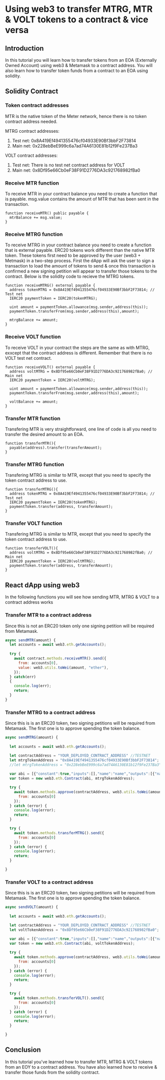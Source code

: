 # Using web3 to transfer MTRG, MTR & VOLT tokens to a contract & vice versa

## Introduction

In this tutorial you will learn how to transfer tokens from an EOA (Externally Owned Account) using web3 & Metamask to a contract address. You will also learn how to transfer token funds from a contract to an EOA using solidity.

## Solidity Contract

### Token contract addresses

MTR is the native token of the Meter network, hence there is no token contract address needed.

MTRG contract addresses:
1. Test net: 0x8A419Ef4941355476cf04933E90Bf3bbF2F73814
2. Main net: 0x228ebBeE999c6a7ad74A6130E81b12f9Fe237Ba3

VOLT contract addresses:
1. Test net: There is no test net contract address for VOLT
2. Main net: 0x8Df95e66Cb0eF38F91D2776DA3c921768982fBa0


### Receive MTR function

To receive MTR in your contract balance you need to create a function that is payable. msg.value contains the amount of MTR that has been sent in the transaction.

````solidity
function receiveMTR() public payable {
  mtrBalance += msg.value;
}
````

### Receive MTRG function

To receive MTRG in your contract balance you need to create a function that is external payable. ERC20 tokens work different than the native MTR token. These tokens first need to be approved by the user (web3 + Metmask) in a two-step process. First the dApp will ask the user to sign a transaction to load the amount of tokens to send & once this transaction is confirmed a new signing petition will appear to transfer those tokens to the contract. Below is the solidity code to recieve the MTRG tokens.

````solidity
function receiveMTRG() external payable {
  address tokenMTRG = 0x8A419Ef4941355476cf04933E90Bf3bbF2F73814; // Test net
  IERC20 paymentToken = IERC20(tokenMTRG);

  uint amount = paymentToken.allowance(msg.sender,address(this));
  paymentToken.transferFrom(msg.sender,address(this),amount);

  mtrgBalance += amount;
}
```` 

### Receive VOLT function

To receive VOLT in your contract the steps are the same as with MTRG, exxcept that the contract address is different. Remember that there is no VOLT test net contract.

````solidity
function receiveVOLT() external payable {
  address voltMTRG = 0x8Df95e66Cb0eF38F91D2776DA3c921768982fBa0; // Main net
  IERC20 paymentToken = IERC20(voltMTRG);

  uint amount = paymentToken.allowance(msg.sender,address(this));
  paymentToken.transferFrom(msg.sender,address(this),amount);

  voltBalance += amount;
}
```` 

### Transfer MTR function

Transfering MTR is very straightforward, one line of code is all you need to transfer the desired amount to an EOA.

````solidity
function transferMTR(){
  payable(address).transfer(transferAmount);
}

````

### Transfer MTRG function

Transfering MTRG is similar to MTR, except that you need to specify the token contract address to use.

````solidity
function transferMTRG(){
  address tokenMTRG = 0x8A419Ef4941355476cf04933E90Bf3bbF2F73814; // Test net
  IERC20 paymentToken = IERC20(tokenMTRG);
  paymentToken.transfer(address, transferAmount);
}

````

### Transfer VOLT function

Transfering MTRG is similar to MTR, except that you need to specify the token contract address to use.

````solidity
function transferVOLT(){
  address voltMTRG = 0x8Df95e66Cb0eF38F91D2776DA3c921768982fBa0; // Main net
  IERC20 paymentToken = IERC20(voltMTRG);
  paymentToken.transfer(address, transferAmount);
}
````

## React dApp using web3

In the following functions you will see how sending MTR, MTRG & VOLT to a contract address works

### Transfer MTR to a contract address

Since this is not an ERC20 token only one signing petition will be required from Metamask.

````javascript
async sendMTR(amount) {
  let accounts = await web3.eth.getAccounts();
    
  try {
    await contract.methods.receiveMTR().send({
      from: accounts[0],
      value: web3.utils.toWei(amount, "ether"),
    });
  } catch(err)
  {
    console.log(err);
    return;
  }
}

````

### Transfer MTRG to a contract address

Since this is is an ERC20 token, two signing petitions will be required from Metamask. The first one is to approve spending the token balance.

````javascript
async sendMTRG(amount) {
  
  let accounts = await web3.eth.getAccounts();

  let contractAddress = "YOUR_DEPLOYED_CONTRACT_ADDRESS" //TESTNET
  let mtrgTokenAddress = "0x8A419Ef4941355476cf04933E90Bf3bbF2F73814"; //TESTNET
  //let mtrgTokenAddress = "0x228ebBeE999c6a7ad74A6130E81b12f9Fe237Ba3"; //MAINNET
    
  var abi = [{"constant":true,"inputs":[],"name":"name","outputs":[{"name":"","type":"string"}],"payable":false,"stateMutability":"view","type":"function"},{"constant":false,"inputs":[{"name":"_spender","type":"address"},{"name":"_value","type":"uint256"}],"name":"approve","outputs":[{"name":"success","type":"bool"}],"payable":false,"stateMutability":"nonpayable","type":"function"},{"constant":true,"inputs":[],"name":"totalSupply","outputs":[{"name":"","type":"uint256"}],"payable":false,"stateMutability":"view","type":"function"},{"constant":false,"inputs":[{"name":"_from","type":"address"},{"name":"_to","type":"address"},{"name":"_value","type":"uint256"}],"name":"transferFrom","outputs":[{"name":"success","type":"bool"}],"payable":false,"stateMutability":"nonpayable","type":"function"},{"constant":true,"inputs":[],"name":"decimals","outputs":[{"name":"","type":"uint8"}],"payable":false,"stateMutability":"view","type":"function"},{"constant":false,"inputs":[{"name":"_value","type":"uint256"}],"name":"burn","outputs":[{"name":"success","type":"bool"}],"payable":false,"stateMutability":"nonpayable","type":"function"},{"constant":true,"inputs":[{"name":"","type":"address"}],"name":"balanceOf","outputs":[{"name":"","type":"uint256"}],"payable":false,"stateMutability":"view","type":"function"},{"constant":false,"inputs":[{"name":"_from","type":"address"},{"name":"_value","type":"uint256"}],"name":"burnFrom","outputs":[{"name":"success","type":"bool"}],"payable":false,"stateMutability":"nonpayable","type":"function"},{"constant":true,"inputs":[],"name":"symbol","outputs":[{"name":"","type":"string"}],"payable":false,"stateMutability":"view","type":"function"},{"constant":false,"inputs":[{"name":"_to","type":"address"},{"name":"_value","type":"uint256"}],"name":"transfer","outputs":[],"payable":false,"stateMutability":"nonpayable","type":"function"},{"constant":false,"inputs":[{"name":"_spender","type":"address"},{"name":"_value","type":"uint256"},{"name":"_extraData","type":"bytes"}],"name":"approveAndCall","outputs":[{"name":"success","type":"bool"}],"payable":false,"stateMutability":"nonpayable","type":"function"},{"constant":true,"inputs":[{"name":"","type":"address"},{"name":"","type":"address"}],"name":"allowance","outputs":[{"name":"","type":"uint256"}],"payable":false,"stateMutability":"view","type":"function"},{"inputs":[{"name":"initialSupply","type":"uint256"},{"name":"tokenName","type":"string"},{"name":"tokenSymbol","type":"string"}],"payable":false,"stateMutability":"nonpayable","type":"constructor"},{"anonymous":false,"inputs":[{"indexed":true,"name":"from","type":"address"},{"indexed":true,"name":"to","type":"address"},{"indexed":false,"name":"value","type":"uint256"}],"name":"Transfer","type":"event"},{"anonymous":false,"inputs":[{"indexed":true,"name":"from","type":"address"},{"indexed":false,"name":"value","type":"uint256"}],"name":"Burn","type":"event"}];
  var token = new web3.eth.Contract(abi, mtrgTokenAddress);

  try {
    await token.methods.approve(contractAddress, web3.utils.toWei(amount, "ether")).send({
      from: accounts[0]
    });  
  } catch (error) {
    console.log(error);  
    return;
  }

  try {
    await token.methods.transferMTRG().send({
      from: accounts[0]
    });  
  } catch (error) {
    console.log(error);
    return;
  }

}

````

### Transfer VOLT to a contract address

Since this is is an ERC20 token, two signing petitions will be required from Metamask. The first one is to approve spending the token balance.

````javascript
async sendVOLT(amount) {
  
  let accounts = await web3.eth.getAccounts();

  let contractAddress = "YOUR_DEPLOYED_CONTRACT_ADDRESS" //TESTNET
  let voltTokenAddress = "0x8Df95e66Cb0eF38F91D2776DA3c921768982fBa0"; //MAINNET
    
  var abi = [{"constant":true,"inputs":[],"name":"name","outputs":[{"name":"","type":"string"}],"payable":false,"stateMutability":"view","type":"function"},{"constant":false,"inputs":[{"name":"_spender","type":"address"},{"name":"_value","type":"uint256"}],"name":"approve","outputs":[{"name":"success","type":"bool"}],"payable":false,"stateMutability":"nonpayable","type":"function"},{"constant":true,"inputs":[],"name":"totalSupply","outputs":[{"name":"","type":"uint256"}],"payable":false,"stateMutability":"view","type":"function"},{"constant":false,"inputs":[{"name":"_from","type":"address"},{"name":"_to","type":"address"},{"name":"_value","type":"uint256"}],"name":"transferFrom","outputs":[{"name":"success","type":"bool"}],"payable":false,"stateMutability":"nonpayable","type":"function"},{"constant":true,"inputs":[],"name":"decimals","outputs":[{"name":"","type":"uint8"}],"payable":false,"stateMutability":"view","type":"function"},{"constant":false,"inputs":[{"name":"_value","type":"uint256"}],"name":"burn","outputs":[{"name":"success","type":"bool"}],"payable":false,"stateMutability":"nonpayable","type":"function"},{"constant":true,"inputs":[{"name":"","type":"address"}],"name":"balanceOf","outputs":[{"name":"","type":"uint256"}],"payable":false,"stateMutability":"view","type":"function"},{"constant":false,"inputs":[{"name":"_from","type":"address"},{"name":"_value","type":"uint256"}],"name":"burnFrom","outputs":[{"name":"success","type":"bool"}],"payable":false,"stateMutability":"nonpayable","type":"function"},{"constant":true,"inputs":[],"name":"symbol","outputs":[{"name":"","type":"string"}],"payable":false,"stateMutability":"view","type":"function"},{"constant":false,"inputs":[{"name":"_to","type":"address"},{"name":"_value","type":"uint256"}],"name":"transfer","outputs":[],"payable":false,"stateMutability":"nonpayable","type":"function"},{"constant":false,"inputs":[{"name":"_spender","type":"address"},{"name":"_value","type":"uint256"},{"name":"_extraData","type":"bytes"}],"name":"approveAndCall","outputs":[{"name":"success","type":"bool"}],"payable":false,"stateMutability":"nonpayable","type":"function"},{"constant":true,"inputs":[{"name":"","type":"address"},{"name":"","type":"address"}],"name":"allowance","outputs":[{"name":"","type":"uint256"}],"payable":false,"stateMutability":"view","type":"function"},{"inputs":[{"name":"initialSupply","type":"uint256"},{"name":"tokenName","type":"string"},{"name":"tokenSymbol","type":"string"}],"payable":false,"stateMutability":"nonpayable","type":"constructor"},{"anonymous":false,"inputs":[{"indexed":true,"name":"from","type":"address"},{"indexed":true,"name":"to","type":"address"},{"indexed":false,"name":"value","type":"uint256"}],"name":"Transfer","type":"event"},{"anonymous":false,"inputs":[{"indexed":true,"name":"from","type":"address"},{"indexed":false,"name":"value","type":"uint256"}],"name":"Burn","type":"event"}];
  var token = new web3.eth.Contract(abi, voltTokenAddress);

  try {
    await token.methods.approve(contractAddress, web3.utils.toWei(amount, "ether")).send({
      from: accounts[0]
    });  
  } catch (error) {
    console.log(error);  
    return;
  }

  try {
    await token.methods.transferVOLT().send({
      from: accounts[0]
    });  
  } catch (error) {
    console.log(error);
    return;
  }

}

````

## Conclusion

In this tutorial you've learned how to transfer MTR, MTRG & VOLT tokens from an EOY to a contract address. You have also learned how to receive & transfer those funds from the solidity contract.